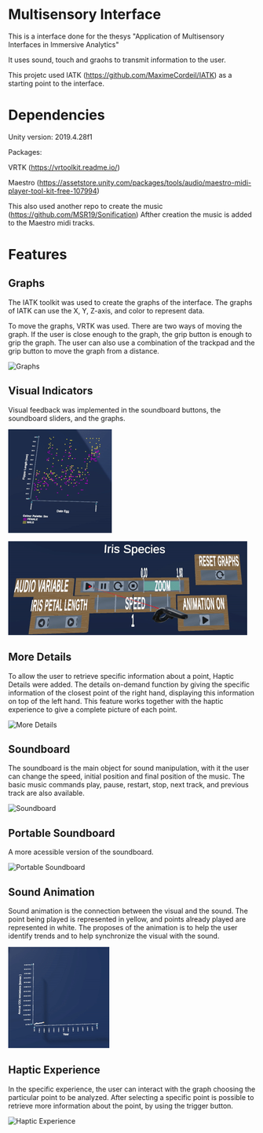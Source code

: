 # Multisensory Interface

This is a interface done for the thesys "Application of Multisensory Interfaces in Immersive Analytics"

It uses sound, touch and graohs to transmit information to the user.

This projetc used IATK (https://github.com/MaximeCordeil/IATK) as a starting point to the interface. 

# Dependencies
Unity version:
2019.4.28f1

Packages:

VRTK (https://vrtoolkit.readme.io/)

Maestro (https://assetstore.unity.com/packages/tools/audio/maestro-midi-player-tool-kit-free-107994)

This also used another repo to create the music (https://github.com/MSR19/Sonification)
Afther creation the music is added to the Maestro midi tracks.

# Features

## Graphs

The IATK toolkit was used to create the graphs of the interface.
The graphs of IATK can use the X, Y, Z-axis, and color to represent data.

To move the graphs, VRTK was used. There are two ways of moving the graph. If the user is close enough to the graph, the grip button is enough to grip the graph. The user can also use a combination of the trackpad and the grip button to move the graph from a distance.

![Graphs](https://github.com/MSR19/Multisensory-Interface/blob/main/Images/Graphs.gif)

## Visual Indicators

Visual feedback was implemented in the soundboard buttons, the soundboard sliders, and the graphs. 

![Visual Indicators](https://github.com/MSR19/Multisensory-Interface/blob/main/Images/VisualInteraction.gif)

![Visual Indicators2](https://github.com/MSR19/Multisensory-Interface/blob/main/Images/VisualIndication2.gif)

## More Details

To allow the user to retrieve specific information about a point, Haptic Details were added. The details on-demand function by giving the specific information of the closest point of the right hand, displaying this information on top of the left hand. 
This feature works together with the haptic experience to give a complete picture of each point. 

![More Details](https://github.com/MSR19/Multisensory-Interface/blob/main/Images/MoreDetails.gif)

## Soundboard

The soundboard is the main object for sound manipulation, with it the user can change the speed, initial position and final position of the music. 
The basic music commands play, pause, restart, stop, next track, and previous track are also available.

![Soundboard](https://github.com/MSR19/Multisensory-Interface/blob/main/Images/SoundBoard.gif)

## Portable Soundboard

A more acessible version of the soundboard.

![Portable Soundboard](https://github.com/MSR19/Multisensory-Interface/blob/main/Images/PortableSoundBoard.gif)

## Sound Animation

Sound animation is the connection between the visual and the sound. 
The point being played is represented in yellow, and points already played are represented in white. 
The proposes of the animation is to help the user identify trends and to help synchronize the visual with the sound.

![Sound Animation](https://github.com/MSR19/Multisensory-Interface/blob/main/Images/SoundAnimation.gif)

## Haptic Experience

In the specific experience, the user can interact with the graph choosing the particular point to be analyzed. 
After selecting a specific point is possible to retrieve more information about the point, by using the trigger button.

![Haptic Experience](https://github.com/MSR19/Multisensory-Interface/blob/main/Images/HapticExperience.gif)
